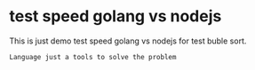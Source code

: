# test speed golang vs nodejs
This is just demo test speed golang vs nodejs for test buble sort.

`Language just a tools to solve the problem`
